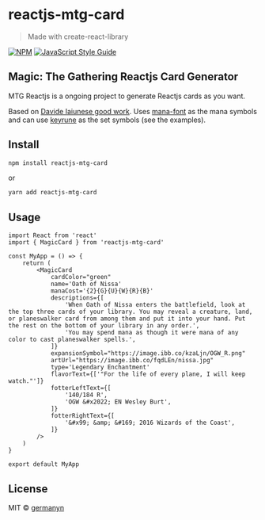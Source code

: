 # reactjs-mtg-card

> Made with create-react-library

[![NPM](https://img.shields.io/npm/v/reactjs-mtg-card.svg)](https://www.npmjs.com/package/reactjs-mtg-card) [![JavaScript Style Guide](https://img.shields.io/badge/code_style-standard-brightgreen.svg)](https://standardjs.com)

## Magic: The Gathering Reactjs Card Generator

MTG Reactjs is a ongoing project to generate Reactjs cards as you want.

Based on [Davide Iaiunese good work](https://codeburst.io/make-a-magic-the-gathering-card-in-css-5e4e06a5e604). Uses [mana-font](https://github.com/andrewgioia/mana) as the mana symbols and can use [keyrune](https://github.com/andrewgioia/keyrune) as the set symbols (see the examples).

## Install

```bash
npm install reactjs-mtg-card
```

or

```bash
yarn add reactjs-mtg-card
```

## Usage

```tsx
import React from 'react'
import { MagicCard } from 'reactjs-mtg-card'

const MyApp = () => {
    return (
        <MagicCard
            cardColor="green"
            name='Oath of Nissa'
            manaCost='{2}{G}{U}{W}{R}{B}'
            descriptions={[
                'When Oath of Nissa enters the battlefield, look at the top three cards of your library. You may reveal a creature, land, or planeswalker card from among them and put it into your hand. Put the rest on the bottom of your library in any order.',
                'You may spend mana as though it were mana of any color to cast planeswalker spells.',
            ]}
            expansionSymbol="https://image.ibb.co/kzaLjn/OGW_R.png"
            artUrl="https://image.ibb.co/fqdLEn/nissa.jpg"
            type='Legendary Enchantment'
            flavorText={['"For the life of every plane, I will keep watch."']}
            fotterLeftText={[
                '140/184 R',
                'OGW &#x2022; EN Wesley Burt',
            ]}
            fotterRightText={[
                '&#x99; &amp; &#169; 2016 Wizards of the Coast',
            ]}
        />
    )
}

export default MyApp
```

## License

MIT © [germanyn](https://github.com/germanyn)
